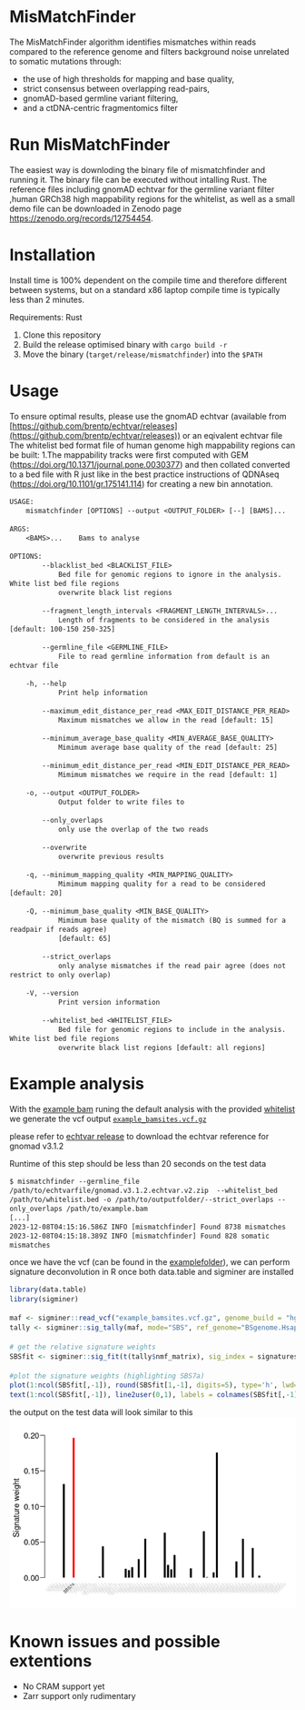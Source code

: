 # MisMatchFinder
The MisMatchFinder algorithm identifies mismatches within reads compared to the reference genome and filters background noise unrelated to somatic mutations through:
 * the use of high thresholds for mapping and base quality,
 * strict consensus between overlapping read-pairs,
 * gnomAD-based germline variant filtering​,
 * and a ctDNA-centric fragmentomics filter


# Run MisMatchFinder
The easiest way is downloding the binary file of mismatchfinder and running it. The binary file can be executed without intalling Rust. The reference files including gnomAD echtvar for the germline variant filter ,human GRCh38 high mappability regions for the whitelist, as well as a small demo file can be downloaded in Zenodo page https://zenodo.org/records/12754454.

# Installation
Install time is 100% dependent on the compile time and therefore different between systems, but on a standard x86 laptop compile time is typically less than 2 minutes.

Requirements: Rust

1. Clone this repository
2. Build the release optimised binary with ```cargo build -r```
3. Move the binary (```target/release/mismatchfinder```) into the ```$PATH```

# Usage

To ensure optimal results, please use the gnomAD echtvar (available from [https://github.com/brentp/echtvar/releases](https://github.com/brentp/echtvar/releases)) or an eqivalent echtvar file
The whitelist bed format file of human genome high mappability regions can be built: 1.The mappability tracks were first computed with GEM (https://doi.org/10.1371/journal.pone.0030377) and then collated converted to a bed file
with R just like in the best practice instructions of QDNAseq (https://doi.org/10.1101/gr.175141.114) for creating a new bin annotation.

```
USAGE:
    mismatchfinder [OPTIONS] --output <OUTPUT_FOLDER> [--] [BAMS]...

ARGS:
    <BAMS>...    Bams to analyse

OPTIONS:
        --blacklist_bed <BLACKLIST_FILE>
            Bed file for genomic regions to ignore in the analysis. White list bed file regions
            overwrite black list regions

        --fragment_length_intervals <FRAGMENT_LENGTH_INTERVALS>...
            Length of fragments to be considered in the analysis [default: 100-150 250-325]

        --germline_file <GERMLINE_FILE>
            File to read germline information from default is an echtvar file

    -h, --help
            Print help information

        --maximum_edit_distance_per_read <MAX_EDIT_DISTANCE_PER_READ>
            Maximum mismatches we allow in the read [default: 15]

        --minimum_average_base_quality <MIN_AVERAGE_BASE_QUALITY>
            Mimimum average base quality of the read [default: 25]

        --minimum_edit_distance_per_read <MIN_EDIT_DISTANCE_PER_READ>
            Mimimum mismatches we require in the read [default: 1]

    -o, --output <OUTPUT_FOLDER>
            Output folder to write files to

        --only_overlaps
            only use the overlap of the two reads

        --overwrite
            overwrite previous results

    -q, --minimum_mapping_quality <MIN_MAPPING_QUALITY>
            Mimimum mapping quality for a read to be considered [default: 20]

    -Q, --minimum_base_quality <MIN_BASE_QUALITY>
            Mimimum base quality of the mismatch (BQ is summed for a readpair if reads agree)
            [default: 65]

        --strict_overlaps
            only analyse mismatches if the read pair agree (does not restrict to only overlap)

    -V, --version
            Print version information

        --whitelist_bed <WHITELIST_FILE>
            Bed file for genomic regions to include in the analysis. White list bed file regions
            overwrite black list regions [default: all regions]
```

# Example analysis

With the [example bam](example/example.bam) runing the default analysis with the provided [whitelist](example/whitelist.bed) we generate the vcf output [`example_bamsites.vcf.gz`](example/example_bamsites.vcf.gz)

please refer to [echtvar release](https://github.com/brentp/echtvar/releases/tag/v0.1.9) to download the echtvar reference for gnomad v3.1.2 

Runtime of this step should be less than 20 seconds on the test data
```
$ mismatchfinder --germline_file /path/to/echtvarfile/gnomad.v3.1.2.echtvar.v2.zip  --whitelist_bed /path/to/whitelist.bed -o /path/to/outputfolder/--strict_overlaps --only_overlaps /path/to/example.bam 
[...]
2023-12-08T04:15:16.586Z INFO [mismatchfinder] Found 8738 mismatches 
2023-12-08T04:15:18.389Z INFO [mismatchfinder] Found 828 somatic mismatches
```

once we have the vcf (can be found in the [examplefolder](example)), we can perform signature deconvolution in R once both data.table and sigminer are installed

```R
library(data.table)
library(sigminer)

maf <- sigminer::read_vcf("example_bamsites.vcf.gz", genome_build = "hg38")
tally <- sigminer::sig_tally(maf, mode="SBS", ref_genome="BSgenome.Hsapiens.UCSC.hg38")

# get the relative signature weights
SBSfit <- sigminer::sig_fit(t(tally$nmf_matrix), sig_index = signatures_selection, sig_db = "SBS", return_class = "data.table", mode="SBS", type="relative")

#plot the signature weights (highlighting SBS7a)
plot(1:ncol(SBSfit[,-1]), round(SBSfit[1,-1], digits=5), type='h', lwd=4, lend=1, col=ifelse(colnames(SBSfit[1,-1])=="SBS7a", "red", "black"), xlab="", ylab="Signature weight", las=2, xaxt='n', bty='n')
text(1:ncol(SBSfit[,-1]), line2user(0,1), labels = colnames(SBSfit[,-1]), srt=45, adj=1, cex=0.5, xpd=TRUE, col=ifelse(colnames(SBSfit[1,-1])=="SBS7a", "black", "lightgrey"))


```

the output on the test data will look similar to this
![plot](example/example_signature_weights.png)



# Known issues and possible extentions

 * No CRAM support yet
 * Zarr support only rudimentary
